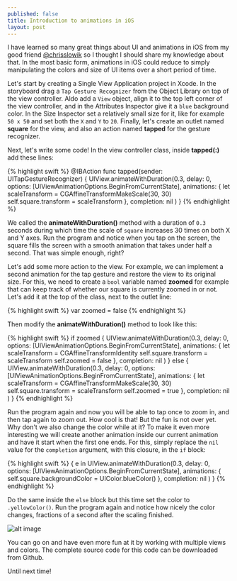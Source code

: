 ```yaml
---
published: false
title: Introduction to animations in iOS
layout: post
---
```

I have learned so many great things about UI and animations in iOS from my good friend [@chrisslowik](https://twitter.com/chrisslowik) so I thought I should share my knowledge about that. In the most basic form, animations in iOS could reduce to simply manipulating the colors and size of UI items over a short period of time.

Let's start by creating a Single View Application project in Xcode. In the storyboard drag a `Tap Gesture Recognizer` from the Object Library on top of the view controller. Aldo add a `View` object, align it to the top left corner of the view controller, and in the Attributes Inspector give it a `blue` background color. In the Size Inspector set a relatively small size for it, like for example `50 x 50` and set both the `X` and `Y` to `20`. Finally, let's create an outlet named __square__ for the view, and also an action named __tapped__ for the gesture recognizer.

Next, let's write some code! In the view controller class, inside __tapped(:)__ add these lines:

{% highlight swift %}
@IBAction func tapped(sender: UITapGestureRecognizer) {
    UIView.animateWithDuration(0.3, delay: 0, options: [UIViewAnimationOptions.BeginFromCurrentState], animations: {
        let scaleTransform = CGAffineTransformMakeScale(30, 30)
        self.square.transform = scaleTransform
        }, completion: nil
    )
}
{% endhighlight %}

We called the __animateWithDuration()__ method with a duration of `0.3` seconds during which time the scale of `square` increases 30 times on both X and Y axes. Run the program and notice when you tap on the screen, the square fills the screen with a smooth animation that takes under half a second. That was simple enough, right? 

Let's add some more action to the view. For example, we can implement a second animation for the tap gesture and restore the view to its original size. For this, we need to create a `bool` variable named __zoomed__ for example that can keep track of whether our square is currently zoomed in or not. Let's add it at the top of the class, next to the outlet line:

{% highlight swift %}
var zoomed = false
{% endhighlight %}

Then modify the __animateWithDuration()__ method to look like this:

{% highlight swift %}
if zoomed {
    UIView.animateWithDuration(0.3, delay: 0, options: [UIViewAnimationOptions.BeginFromCurrentState], animations: {
        let scaleTransform = CGAffineTransformIdentity
        self.square.transform = scaleTransform
        self.zoomed = false
        }, completion: nil
    )
} else {
    UIView.animateWithDuration(0.3, delay: 0, options: [UIViewAnimationOptions.BeginFromCurrentState], animations: {
        let scaleTransform = CGAffineTransformMakeScale(30, 30)
        self.square.transform = scaleTransform
        self.zoomed = true
        }, completion: nil
    )
}
{% endhighlight %}

Run the program again and now you will be able to tap once to zoom in, and then tap again to zoom out. How cool is that! But the fun is not over yet. Why don't we also change the color while at it? To make it even more interesting we will create another animation inside our current animation and have it start when the first one ends. For this, simply replace the `nil` value for the `completion` argument, with this closure, in the `if` block:

{% highlight swift %}
{ e in
    UIView.animateWithDuration(0.3, delay: 0, options: [UIViewAnimationOptions.BeginFromCurrentState], animations: {
        self.square.backgroundColor = UIColor.blueColor()
        }, completion: nil
    )
}
{% endhighlight %}

Do the same inside the `else` block but this time set the color to `.yellowColor()`. Run the program again and notice how nicely the color changes, fractions of a second after the scaling finished. 

![alt image]()

You can go on and have even more fun at it by working with multiple views and colors. The complete source code for this code can be downloaded from Github.

Until next time!